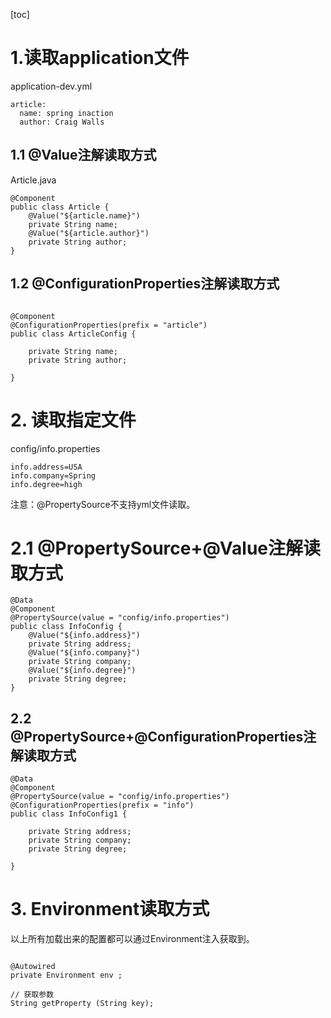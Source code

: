 [toc]
# 1.读取application文件

application-dev.yml
```$xslt
article:
  name: spring inaction
  author: Craig Walls
```
## 1.1 @Value注解读取方式
Article.java
```$xslt
@Component
public class Article {
    @Value("${article.name}")
    private String name;
    @Value("${article.author}")
    private String author;
}
```

## 1.2 @ConfigurationProperties注解读取方式
```$xslt

@Component
@ConfigurationProperties(prefix = "article")
public class ArticleConfig {

    private String name;
    private String author;
    
}
```
# 2. 读取指定文件
config/info.properties
```$xslt
info.address=USA
info.company=Spring
info.degree=high
```
注意：@PropertySource不支持yml文件读取。

# 2.1 @PropertySource+@Value注解读取方式

```$xslt
@Data
@Component
@PropertySource(value = "config/info.properties")
public class InfoConfig {
    @Value("${info.address}")
    private String address;
    @Value("${info.company}")
    private String company;
    @Value("${info.degree}")
    private String degree;
}

```

## 2.2 @PropertySource+@ConfigurationProperties注解读取方式

```$xslt
@Data
@Component
@PropertySource(value = "config/info.properties")
@ConfigurationProperties(prefix = "info")
public class InfoConfig1 {

    private String address;
    private String company;
    private String degree;

}
```

# 3. Environment读取方式
以上所有加载出来的配置都可以通过Environment注入获取到。
```$xslt

@Autowired
private Environment env ;

// 获取参数
String getProperty (String key);
```